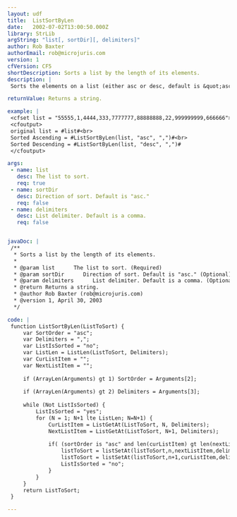 ```yaml
---
layout: udf
title:  ListSortByLen
date:   2002-07-02T13:00:50.000Z
library: StrLib
argString: "list[, sortDir][, delimiters]"
author: Rob Baxter
authorEmail: rob@microjuris.com
version: 1
cfVersion: CF5
shortDescription: Sorts a list by the length of its elements.
description: |
 Sorts the elements on a list (either asc or desc, default is &quot;asc&quot;) by their Len() value. Uses bubble sort internally and as such is not recommended for large lists.

returnValue: Returns a string.

example: |
 <cfset list = "55555,1,4444,333,7777777,88888888,22,999999999,666666">
 <cfoutput>
 original list = #list#<br>
 Sorted Ascending = #ListSortByLen(list, "asc", ",")#<br>
 Sorted Descending = #ListSortByLen(list, "desc", ",")#
 </cfoutput>

args:
 - name: list
   desc: The list to sort.
   req: true
 - name: sortDir
   desc: Direction of sort. Default is "asc."
   req: false
 - name: delimiters
   desc: List delimiter. Default is a comma.
   req: false


javaDoc: |
 /**
  * Sorts a list by the length of its elements.
  * 
  * @param list      The list to sort. (Required)
  * @param sortDir      Direction of sort. Default is "asc." (Optional)
  * @param delimiters      List delimiter. Default is a comma. (Optional)
  * @return Returns a string. 
  * @author Rob Baxter (rob@microjuris.com) 
  * @version 1, April 30, 2003 
  */

code: |
 function ListSortByLen(ListToSort) {
     var SortOrder = "asc";
     var Delimiters = ",";
     var ListIsSorted = "no";
     var ListLen = ListLen(ListToSort, Delimiters);
     var CurListItem = "";
     var NextListItem = "";
 
     if (ArrayLen(Arguments) gt 1) SortOrder = Arguments[2];
     
     if (ArrayLen(Arguments) gt 2) Delimiters = Arguments[3];
         
     while (Not ListIsSorted) {
         ListIsSorted = "yes";
         for (N = 1; N+1 lte ListLen; N=N+1) {
             CurListItem = ListGetAt(ListToSort, N, Delimiters);
             NextListItem = ListGetAt(ListToSort, N+1, Delimiters);
             
             if( (sortOrder is "asc" and len(curListItem) gt len(nextListItem)) or (sortOrder is "desc" and len(curListItem) lt len(nextListItem))) {
                 listToSort = listSetAt(listToSort,n,nextListItem,delimiters);
                 listToSort = listSetAt(listToSort,n+1,curListItem,delimiters);
                 ListIsSorted = "no";
             }
         }
     }
     return ListToSort;
 }

---
```


